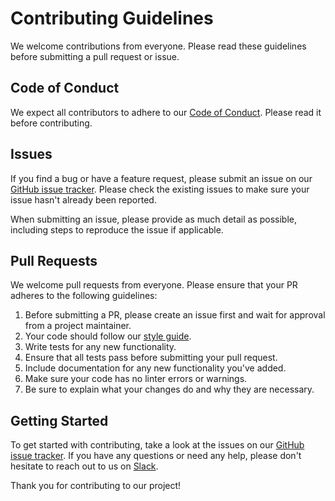 # Contributing Guidelines

We welcome contributions from everyone. Please read these guidelines before submitting a pull request or issue.

## Code of Conduct

We expect all contributors to adhere to our [Code of Conduct](CODE_OF_CONDUCT.md). Please read it before contributing.

## Issues

If you find a bug or have a feature request, please submit an issue on our [GitHub issue tracker](https://github.com/yourproject/issues). Please check the existing issues to make sure your issue hasn't already been reported.

When submitting an issue, please provide as much detail as possible, including steps to reproduce the issue if applicable.

## Pull Requests

We welcome pull requests from everyone. Please ensure that your PR adheres to the following guidelines:

1. Before submitting a PR, please create an issue first and wait for approval from a project maintainer.
2. Your code should follow our [style guide](STYLE_GUIDE.md).
3. Write tests for any new functionality.
4. Ensure that all tests pass before submitting your pull request.
5. Include documentation for any new functionality you've added.
6. Make sure your code has no linter errors or warnings.
7. Be sure to explain what your changes do and why they are necessary.

## Getting Started

To get started with contributing, take a look at the issues on our [GitHub issue tracker](https://github.com/yourproject/issues). If you have any questions or need any help, please don't hesitate to reach out to us on [Slack](https://yourproject.slack.com).

Thank you for contributing to our project! 
